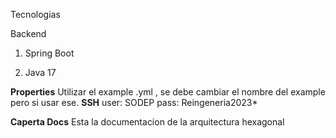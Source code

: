 
Tecnologias

Backend 

1. Spring Boot

2. Java 17

**Properties**
Utilizar el example .yml , se debe cambiar el nombre del example pero si usar ese. 
**SSH**
user: SODEP
pass: Reingeneria2023*

**Caperta Docs**
Esta la documentacion de la arquitectura hexagonal
